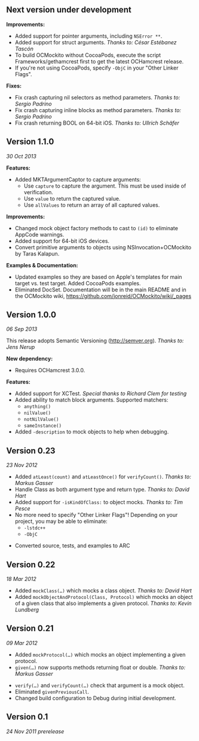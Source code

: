 Next version under development
------------------------------

**Improvements:**

- Added support for pointer arguments, including `NSError **`.
- Added support for struct arguments. _Thanks to: César Estébanez Tascón_
- To build OCMockito without CocoaPods, execute the script Frameworks/gethamcrest first to get the
  latest OCHamcrest release.
- If you're not using CocoaPods, specify `-ObjC` in your "Other Linker Flags".


**Fixes:**

- Fix crash capturing nil selectors as method parameters. _Thanks to: Sergio Padrino_
- Fix crash capturing inline blocks as method parameters. _Thanks to: Sergio Padrino_
- Fix crash returning BOOL on 64-bit iOS. _Thanks to: Ullrich Schäfer_


Version 1.1.0
-------------
_30 Oct 2013_

**Features:**

- Added MKTArgumentCaptor to capture arguments:
  * Use `capture` to capture the argument. This must be used inside of
    verification.
  * Use `value` to return the captured value.
  * Use `allValues` to return an array of all captured values.

**Improvements:**

- Changed mock object factory methods to cast to `(id)` to eliminate AppCode warnings.
- Added support for 64-bit iOS devices.
- Convert primitive arguments to objects using NSInvocation+OCMockito by Taras
  Kalapun.

**Examples & Documentation:**

- Updated examples so they are based on Apple's templates for main target vs. test target. Added
  CocoaPods examples.
- Eliminated DocSet. Documentation will be in the main README and in the OCMockito wiki,
  https://github.com/jonreid/OCMockito/wiki/_pages


Version 1.0.0
-------------
_06 Sep 2013_

This release adopts Semantic Versioning (http://semver.org). _Thanks to: Jens Nerup_

**New dependency:**

- Requires OCHamcrest 3.0.0.

**Features:**

- Added support for XCTest. _Special thanks to Richard Clem for testing_
- Added ability to match block arguments. Supported matchers:
  * `anything()`
  * `nilValue()`
  * `notNilValue()`
  * `sameInstance()`
- Added `-description` to mock objects to help when debugging.


Version 0.23
------------
_23 Nov 2012_

- Added `atLeast(count)` and `atLeastOnce()` for `verifyCount()`. _Thanks to: Markus Gasser_
- Handle Class as both argument type and return type. _Thanks to: David Hart_
- Added support for `-isKindOfClass:` to object mocks. _Thanks to: Tim Pesce_
- No more need to specify "Other Linker Flags"! Depending on your project, you may be able to
  eliminate:
  * `-lstdc++`
  * `-ObjC`
* Converted source, tests, and examples to ARC


Version 0.22
------------
_18 Mar 2012_

- Added `mockClass(…)` which mocks a class object. _Thanks to: David Hart_
- Added `mockObjectAndProtocol(Class, Protocol)` which mocks an object of a given class that also
  implements a given protocol. _Thanks to: Kevin Lundberg_


Version 0.21
------------
_09 Mar 2012_

- Added `mockProtocol(…)` which mocks an object implementing a given protocol.
- `given(…)` now supports methods returning float or double. _Thanks to: Markus Gasser_
* `verify(…)` and `verifyCount(…)` check that argument is a mock object.
* Eliminated `givenPreviousCall`.
* Changed build configuration to Debug during initial development.


Version 0.1
-----------
_24 Nov 2011 prerelease_
